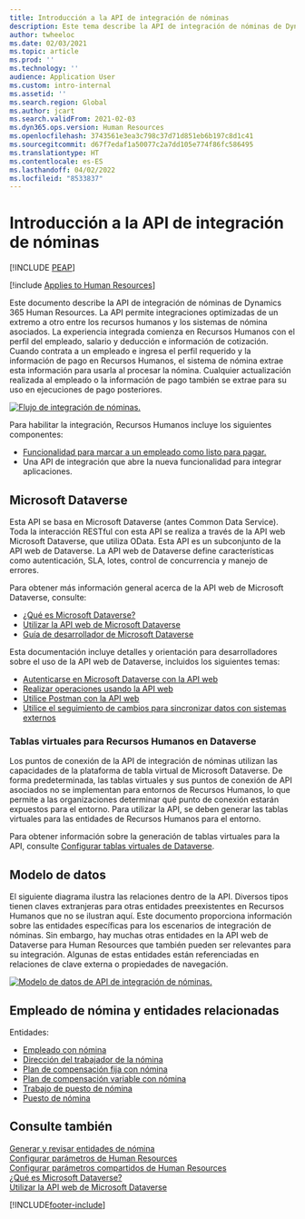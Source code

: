 ```yaml
---
title: Introducción a la API de integración de nóminas
description: Este tema describe la API de integración de nóminas de Dynamics 365 Human Resources.
author: twheeloc
ms.date: 02/03/2021
ms.topic: article
ms.prod: ''
ms.technology: ''
audience: Application User
ms.custom: intro-internal
ms.assetid: ''
ms.search.region: Global
ms.author: jcart
ms.search.validFrom: 2021-02-03
ms.dyn365.ops.version: Human Resources
ms.openlocfilehash: 3743561e3ea3c798c37d71d851eb6b197c8d1c41
ms.sourcegitcommit: d67f7edaf1a50077c2a7dd105e774f86fc586495
ms.translationtype: HT
ms.contentlocale: es-ES
ms.lasthandoff: 04/02/2022
ms.locfileid: "8533837"
---
```

# <a name="payroll-integration-api-introduction"></a>Introducción a la API de integración de nóminas


[!INCLUDE [PEAP](../includes/peap-1.md)]

[!include [Applies to Human Resources](../includes/applies-to-hr.md)]

Este documento describe la API de integración de nóminas de Dynamics 365 Human Resources. La API permite integraciones optimizadas de un extremo a otro entre los recursos humanos y los sistemas de nómina asociados. La experiencia integrada comienza en Recursos Humanos con el perfil del empleado, salario y deducción e información de cotización. Cuando contrata a un empleado e ingresa el perfil requerido y la información de pago en Recursos Humanos, el sistema de nómina extrae esta información para usarla al procesar la nómina. Cualquier actualización realizada al empleado o la información de pago también se extrae para su uso en ejecuciones de pago posteriores.

[![Flujo de integración de nóminas.](media/hr-admin-integration-payroll-api-introduction-flow.png)](media/hr-admin-integration-payroll-api-introduction-flow-2.png#lightbox)

Para habilitar la integración, Recursos Humanos incluye los siguientes componentes:

- [Funcionalidad para marcar a un empleado como listo para pagar.](hr-compensation-payroll.md)
- Una API de integración que abre la nueva funcionalidad para integrar aplicaciones.

## <a name="microsoft-dataverse"></a>Microsoft Dataverse

Esta API se basa en Microsoft Dataverse (antes Common Data Service). Toda la interacción RESTful con esta API se realiza a través de la API web Microsoft Dataverse, que utiliza OData. Esta API es un subconjunto de la API web de Dataverse. La API web de Dataverse define características como autenticación, SLA, lotes, control de concurrencia y manejo de errores.

Para obtener más información general acerca de la API web de Microsoft Dataverse, consulte:

- [¿Qué es Microsoft Dataverse?](/powerapps/maker/data-platform/data-platform-intro)
- [Utilizar la API web de Microsoft Dataverse](/powerapps/developer/data-platform/webapi/overview)
- [Guía de desarrollador de Microsoft Dataverse](/powerapps/developer/data-platform)

Esta documentación incluye detalles y orientación para desarrolladores sobre el uso de la API web de Dataverse, incluidos los siguientes temas:

- [Autenticarse en Microsoft Dataverse con la API web](/powerapps/developer/data-platform/webapi/authenticate-web-api)
- [Realizar operaciones usando la API web](/powerapps/developer/data-platform/webapi/perform-operations-web-api)
- [Utilice Postman con la API web](/powerapps/developer/data-platform/webapi/use-postman-web-api)
- [Utilice el seguimiento de cambios para sincronizar datos con sistemas externos](/powerapps/developer/data-platform/use-change-tracking-synchronize-data-external-systems)

### <a name="virtual-tables-for-human-resources-in-dataverse"></a>Tablas virtuales para Recursos Humanos en Dataverse

Los puntos de conexión de la API de integración de nóminas utilizan las capacidades de la plataforma de tabla virtual de Microsoft Dataverse. De forma predeterminada, las tablas virtuales y sus puntos de conexión de API asociados no se implementan para entornos de Recursos Humanos, lo que permite a las organizaciones determinar qué punto de conexión estarán expuestos para el entorno. Para utilizar la API, se deben generar las tablas virtuales para las entidades de Recursos Humanos para el entorno.

Para obtener información sobre la generación de tablas virtuales para la API, consulte [Configurar tablas virtuales de Dataverse](./hr-admin-integration-common-data-service-virtual-entities.md).

## <a name="data-model"></a>Modelo de datos

El siguiente diagrama ilustra las relaciones dentro de la API. Diversos tipos tienen claves extranjeras para otras entidades preexistentes en Recursos Humanos que no se ilustran aquí. Este documento proporciona información sobre las entidades específicas para los escenarios de integración de nóminas. Sin embargo, hay muchas otras entidades en la API web de Dataverse para Human Resources que también pueden ser relevantes para su integración. Algunas de estas entidades están referenciadas en relaciones de clave externa o propiedades de navegación.

[![Modelo de datos de API de integración de nóminas.](media/hr-admin-payroll-api-data-model.png)](media/hr-admin-payroll-api-data-model.png#lightbox)

## <a name="payroll-employee-and-related-entities"></a>Empleado de nómina y entidades relacionadas

Entidades:

- [Empleado con nómina](hr-admin-integration-payroll-api-payroll-employee.md)
- [Dirección del trabajador de la nómina](hr-admin-integration-payroll-api-payroll-worker-address.md)
- [Plan de compensación fija con nómina](hr-admin-integration-payroll-api-payroll-fixed-compensation-plan.md)
- [Plan de compensación variable con nómina](hr-admin-integration-payroll-api-payroll-variable-compensation-plan.md)
- [Trabajo de puesto de nómina](hr-admin-integration-payroll-api-payroll-position-job.md)
- [Puesto de nómina](hr-admin-integration-payroll-api-payroll-position.md)

## <a name="see-also"></a>Consulte también

[Generar y revisar entidades de nómina](hr-admin-integration-payroll-api-generate-review-entities.md)<br>
[Configurar parámetros de Human Resources](hr-setup-parameters.md)<br>
[Configurar parámetros compartidos de Human Resources](hr-setup-shared-parameters.md)<br>
[¿Qué es Microsoft Dataverse?](/powerapps/maker/data-platform/data-platform-intro)<br>
[Utilizar la API web de Microsoft Dataverse](/powerapps/developer/data-platform/webapi/overview)<br>

[!INCLUDE[footer-include](../includes/footer-banner.md)]
